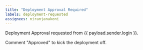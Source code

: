```yaml
---
title: "Deployment Approval Required"
labels: deployment-requested
assignees: niranjanakoni
---
```


Deployment Approval requested from {{ payload.sender.login }}.

Comment "Approved" to kick the deployment off.

<!--
=== DON'T CHANGE BELOW THIS LINE
```json target_payload
{
    "runNumber":  {{ env.RUNNUMBER }},
    "environment": "{{ env.ENVIRONMENT }}"
}
```
-->
